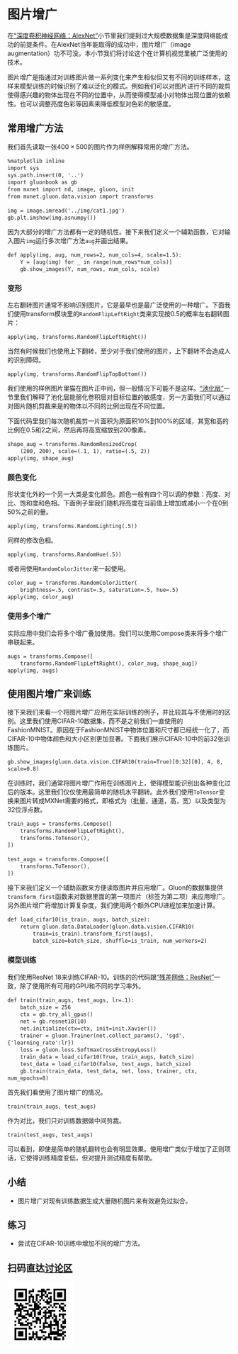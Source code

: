 # 图片增广

在[“深度卷积神经网络：AlexNet”](../chapter_convolutional-neural-networks/alexnet.md)小节里我们提到过大规模数据集是深度网络能成功的前提条件。在AlexNet当年能取得的成功中，图片增广（image augmentation）功不可没。本小节我们将讨论这个在计算机视觉里被广泛使用的技术。

图片增广是指通过对训练图片做一系列变化来产生相似但又有不同的训练样本，这样来模型训练的时候识别了难以泛化的模式。例如我们可以对图片进行不同的裁剪使得感兴趣的物体出现在不同的位置中，从而使得模型减小对物体出现位置的依赖性。也可以调整亮度色彩等因素来降低模型对色彩的敏感度。

## 常用增广方法

我们首先读取一张$400\times 500$的图片作为样例解释常用的增广方法。

```{.python .input  n=1}
%matplotlib inline
import sys
sys.path.insert(0, '..')
import gluonbook as gb
from mxnet import nd, image, gluon, init
from mxnet.gluon.data.vision import transforms

img = image.imread('../img/cat1.jpg')
gb.plt.imshow(img.asnumpy())
```

因为大部分的增广方法都有一定的随机性。接下来我们定义一个辅助函数，它对输入图片`img`运行多次增广方法`aug`并画出结果。

```{.python .input  n=2}
def apply(img, aug, num_rows=2, num_cols=4, scale=1.5):
    Y = [aug(img) for _ in range(num_rows*num_cols)]
    gb.show_images(Y, num_rows, num_cols, scale)
```

### 变形

左右翻转图片通常不影响识别图片，它是最早也是最广泛使用的一种增广。下面我们使用transform模块里的`RandomFlipLeftRight`类来实现按0.5的概率左右翻转图片：

```{.python .input  n=3}
apply(img, transforms.RandomFlipLeftRight())
```

当然有时候我们也使用上下翻转，至少对于我们使用的图片，上下翻转不会造成人的识别障碍。

```{.python .input  n=4}
apply(img, transforms.RandomFlipTopBottom())
```

我们使用的样例图片里猫在图片正中间，但一般情况下可能不是这样。[“池化层”](../chapter_convolutional-neural-networks/pooling.md)一节里我们解释了池化层能弱化卷积层对目标位置的敏感度，另一方面我们可以通过对图片随机剪裁来是的物体以不同的比例出现在不同位置。

下面代码里我们每次随机裁剪一片面积为原面积10%到100%的区域，其宽和高的比例在0.5和2之间，然后再将高宽缩放到200像素。

```{.python .input  n=5}
shape_aug = transforms.RandomResizedCrop(
    (200, 200), scale=(.1, 1), ratio=(.5, 2))
apply(img, shape_aug)
```

### 颜色变化

形状变化外的一个另一大类是变化颜色。颜色一般有四个可以调的参数：亮度、对比、饱和度和色相。下面例子里我们随机将亮度在当前值上增加或减小一个在0到50%之前的量。

```{.python .input  n=6}
apply(img, transforms.RandomLighting(.5))
```

同样的修改色相。

```{.python .input  n=7}
apply(img, transforms.RandomHue(.5))
```

或者用使用`RandomColorJitter`来一起使用。

```{.python .input  n=8}
color_aug = transforms.RandomColorJitter(
    brightness=.5, contrast=.5, saturation=.5, hue=.5)
apply(img, color_aug)
```

### 使用多个增广

实际应用中我们会将多个增广叠加使用。我们可以使用Compose类来将多个增广串联起来。

```{.python .input  n=9}
augs = transforms.Compose([
    transforms.RandomFlipLeftRight(), color_aug, shape_aug])
apply(img, augs)
```

## 使用图片增广来训练

接下来我们来看一个将图片增广应用在实际训练的例子，并比较其与不使用时的区别。这里我们使用CIFAR-10数据集，而不是之前我们一直使用的FashionMNIST。原因在于FashionMNIST中物体位置和尺寸都已经统一化了，而CIFAR-10中物体颜色和大小区别更加显著。下面我们展示CIFAR-10中的前32张训练图片。

```{.python .input  n=10}
gb.show_images(gluon.data.vision.CIFAR10(train=True)[0:32][0], 4, 8, scale=0.8)
```

在训练时，我们通常将图片增广作用在训练图片上，使得模型能识别出各种变化过后的版本。这里我们仅仅使用最简单的随机水平翻转。此外我们使用`ToTensor`变换来图片转成MXNet需要的格式，即格式为（批量，通道，高，宽）以及类型为32位浮点数。

```{.python .input  n=11}
train_augs = transforms.Compose([
    transforms.RandomFlipLeftRight(),
    transforms.ToTensor(),
])

test_augs = transforms.Compose([
    transforms.ToTensor(),
])
```

接下来我们定义一个辅助函数来方便读取图片并应用增广。Gluon的数据集提供`transform_first`函数来对数据里面的第一项图片（标签为第二项）来应用增广。另外图片增广将增加计算复杂度，我们使用两个额外CPU进程加来加速计算。

```{.python .input  n=12}
def load_cifar10(is_train, augs, batch_size):
    return gluon.data.DataLoader(gluon.data.vision.CIFAR10(
        train=is_train).transform_first(augs),
        batch_size=batch_size, shuffle=is_train, num_workers=2)
```

### 模型训练

我们使用ResNet 18来训练CIFAR-10。训练的的代码跟[“残差网络：ResNet”](..//chapter_convolutional-neural-networks/resnet.md)一致，除了使用所有可用的GPU和不同的学习率外。

```{.python .input  n=13}
def train(train_augs, test_augs, lr=.1):
    batch_size = 256
    ctx = gb.try_all_gpus()
    net = gb.resnet18(10)
    net.initialize(ctx=ctx, init=init.Xavier())
    trainer = gluon.Trainer(net.collect_params(), 'sgd', {'learning_rate':lr})
    loss = gluon.loss.SoftmaxCrossEntropyLoss()
    train_data = load_cifar10(True, train_augs, batch_size)
    test_data = load_cifar10(False, test_augs, batch_size)
    gb.train(train_data, test_data, net, loss, trainer, ctx, num_epochs=8)
```

首先我们看使用了图片增广的情况。

```{.python .input  n=14}
train(train_augs, test_augs)
```

作为对比，我们只对训练数据做中间剪裁。

```{.python .input  n=15}
train(test_augs, test_augs)
```

可以看到，即使是简单的随机翻转也会有明显效果。使用增广类似于增加了正则项话，它使得训练精度变低，但对提升测试精度有帮助。

## 小结

* 图片增广对现有训练数据生成大量随机图片来有效避免过拟合。

## 练习

* 尝试在CIFAR-10训练中增加不同的增广方法。

## 扫码直达[讨论区](https://discuss.gluon.ai/t/topic/1666)

![](../img/qr_image-augmentation.svg)
